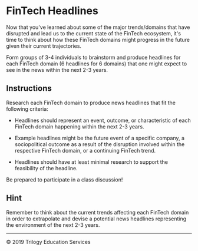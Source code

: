 # FinTech Headlines

Now that you've learned about some of the major trends/domains that have disrupted and lead us to the current state of the FinTech ecosystem, it's time to think about how these FinTech domains might progress in the future given their current trajectories.

Form groups of 3-4 individuals to brainstorm and produce headlines for each FinTech domain (6 headlines for 6 domains) that one might expect to see in the news within the next 2-3 years.

## Instructions

Research each FinTech domain to produce news headlines that fit the following criteria:

* Headlines should represent an event, outcome, or characteristic of each FinTech domain happening within the next 2-3 years.

* Example headlines might be the future event of a specific company, a sociopolitical outcome as a result of the disruption involved within the respective FinTech domain, or a continuing FinTech trend.

* Headlines should have at least minimal research to support the feasibility of the headline.

Be prepared to participate in a class discussion!

## Hint

Remember to think about the current trends affecting each FinTech domain in order to extrapolate and devise a potential news headlines representing the environment of the next 2-3 years.

---

© 2019 Trilogy Education Services
